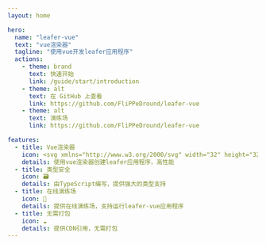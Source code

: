 ```yaml
---
layout: home

hero:
  name: "leafer-vue"
  text: "vue渲染器"
  tagline: "使用vue开发leafer应用程序"
  actions:
    - theme: brand
      text: 快速开始
      link: /guide/start/introduction
    - theme: alt
      text: 在 GitHub 上查看
      link: https://github.com/FliPPeDround/leafer-vue
    - theme: alt
      text: 演练场
      link: https://github.com/FliPPeDround/leafer-vue

features:
  - title: Vue渲染器
    icon: <svg xmlns="http://www.w3.org/2000/svg" width="32" height="32"><path fill="#41b883" d="M24.4 3.925H30l-14 24.15L2 3.925h10.71l3.29 5.6 3.22-5.6Z"/><path fill="#41b883" d="m2 3.925 14 24.15 14-24.15h-5.6L16 18.415 7.53 3.925Z"/><path fill="#35495e" d="M7.53 3.925 16 18.485l8.4-14.56h-5.18L16 9.525l-3.29-5.6Z"/></svg>
    details: 使用vue渲染器创建leafer应用程序，高性能
  - title: 类型安全
    icon: 🗃️
    details: 由TypeScript编写，提供强大的类型支持
  - title: 在线演练场
    icon: 🎪
    details: 提供在线演练场，支持运行leafer-vue应用程序
  - title: 无需打包
    icon: ☁️
    details: 提供CDN引用，无需打包
---
```

